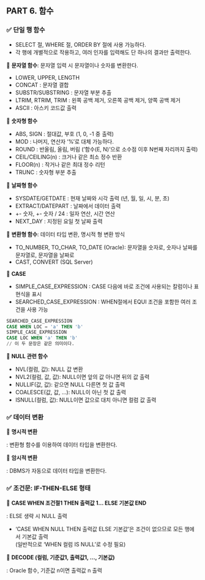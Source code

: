 ## PART 6. 함수

### ✅ 단일 행 함수

- SELECT 절, WHERE 절, ORDER BY 절에 사용 가능하다.
- 각 행에 개별적으로 작용하고, 여러 인자를 입력해도 단 하나의 결과만 출력한다.

🔹 **문자열 함수**: 문자열 입력 시 문자열이나 숫자를 변환한다.

- LOWER, UPPER, LENGTH
- CONCAT : 문자열 결합
- SUBSTR/SUBSTRING : 문자열 부분 추출
- LTRIM, RTRIM, TRIM : 왼쪽 공백 제거, 오른쪽 공백 제거, 양쪽 공백 제거
- ASCII : 아스키 코드값 출력

🔹 **숫자형 함수**

- ABS, SIGN : 절대값, 부호 (1, 0, -1 중 출력)
- MOD : 나머지, 연산자 ‘%’로 대체 가능하다.
- ROUND : 반올림, 올림, 버림 (’함수(E, N)’으로 소수점 이후 N번째 자리까지 출력)
- CEIL/CEILING(n) : 크거나 같은 최소 정수 반환
- FLOOR(n) : 작거나 같은 최대 정수 리턴
- TRUNC : 숫자형 부분 추출

🔹 **날짜형 함수**

- SYSDATE/GETDATE : 현재 날짜와 시각 출력 (년, 월, 일, 시, 분, 초)
- EXTRACT/DATEPART : 날짜에서 데이터 출력
- +- 숫자, +- 숫자 / 24 : 일자 연산, 시간 연산
- NEXT_DAY : 지정된 요일 첫 날짜 출력

🔹 **변환형 함수**: 데이터 타입 변환, 명시적 형 변환 방식

- TO_NUMBER, TO_CHAR, TO_DATE (Oracle): 문자열을 숫자로, 숫자나 날짜를 문자열로, 문자열을 날짜로
- CAST, CONVERT (SQL Server)

🔹 **CASE**

- SIMPLE_CASE_EXPRESSION : CASE 다음에 바로 조건에 사용되는 칼럼이나 표현식을 표시
- SEARCHED_CASE_EXPRESSION : WHEN절에서 EQUI 조건을 포함한 여러 조건을 사용 가능

```sql
SEARCHED_CASE_EXPRESSION
CASE WHEN LOC = 'a' THEN 'b'
SIMPLE_CASE_EXPRESSION
CASE LOC WHEN 'a' THEN 'b'
// 이 두 문장은 같은 의미이다.
```

🔹 **NULL 관련 함수**

- NVL(컬럼, 값): NULL 값 변환
- NVL2(컬럼, 값, 값): NULL이면 앞의 값 아니면 뒤의 값 출력
- NULLIF(값, 값): 같으면 NULL 다른면 첫 값 출력
- COALESCE(값, 값, …): NULL이 아닌 첫 값 출력
- ISNULL(컬럼, 값): NULL이면 값으로 대치 아니면 컬럼 값 출력

### ✅ 데이터 변환

🔹 **명시적 변환**

: 변환형 함수를 이용하여 데이터 타입을 변환한다.

🔹 **암시적 변환**

: DBMS가 자동으로 데이터 타입을 변환한다.

### ✅ 조건문: IF-THEN-ELSE 형태

🔹 **CASE WHEN 조건절1 THEN 출력값 1… ELSE 기본값 END**

: ELSE 생략 시 NULL 출력

- ‘CASE WHEN NULL THEN 출력값 ELSE 기본값’은 조건이 없으므로 모든 행에서 기본값 출력 </br>
  (일반적으로 ‘WHEN 컬럼 IS NULL’로 수정 필요)

🔹 **DECODE (컬럼, 기준값1, 출력값1, …, 기본값)**

: Oracle 함수, 기준값 n이면 출력값 n 출력